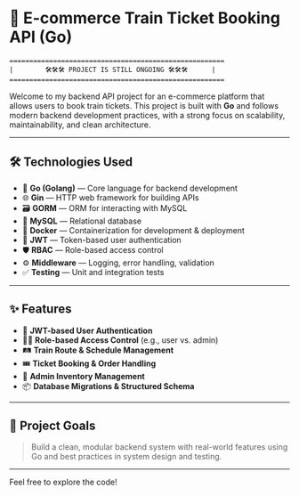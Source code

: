# 🚄 E-commerce Train Ticket Booking API (Go)

```
======================================================
|        🛠️🛠️🛠️ PROJECT IS STILL ONGOING 🛠️🛠️🛠️      |
======================================================
```

Welcome to my backend API project for an e-commerce platform that allows users to book train tickets. This project is built with **Go** and follows modern backend development practices, with a strong focus on scalability, maintainability, and clean architecture.

---

## 🛠️ Technologies Used

- 🧠 **Go (Golang)** — Core language for backend development  
- 🌐 **Gin** — HTTP web framework for building APIs  
- 🗃️ **GORM** — ORM for interacting with MySQL  
- 🐬 **MySQL** — Relational database  
- 🐳 **Docker** — Containerization for development & deployment  
- 🔐 **JWT** — Token-based user authentication  
- 🛡️ **RBAC** — Role-based access control  
- ⚙️ **Middleware** — Logging, error handling, validation  
- ✅ **Testing** — Unit and integration tests

---

## ✨ Features

- 🔐 **JWT-based User Authentication**
- 🧑‍💼 **Role-based Access Control** (e.g., user vs. admin)
- 🛤️ **Train Route & Schedule Management**
- 🎟️ **Ticket Booking & Order Handling**
- 🧾 **Admin Inventory Management**
- 📦 **Database Migrations & Structured Schema**

---

## 📁 Project Goals

> Build a clean, modular backend system with real-world features using Go and best practices in system design and testing.

---

Feel free to explore the code!
